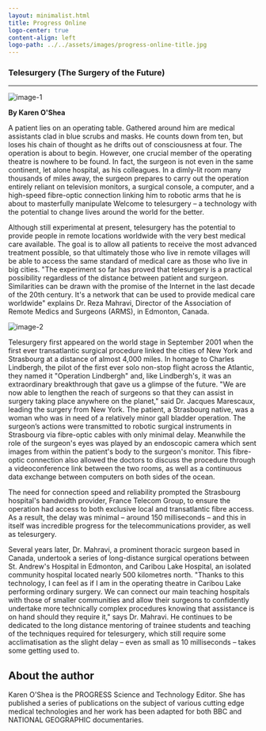 ```yaml
---
layout: minimalist.html
title: Progress Online
logo-center: true
content-align: left
logo-path: ../../assets/images/progress-online-title.jpg
---
```


### Telesurgery (The Surgery of the Future)
***

![image-1](../../assets/images/progress-online-1.jpg)

**By Karen O'Shea**

A patient lies on an operating table. Gathered around him are medical assistants clad in blue scrubs and masks. He counts down from ten, but loses his chain of thought as he drifts out of consciousness at four. The operation is about to begin. However, one crucial member of the operating theatre is nowhere to be found. In fact, the surgeon is not even in the same continent, let alone hospital, as his colleagues. In a dimly-lit room many thousands of miles away, the surgeon prepares to carry out the operation entirely reliant on television monitors, a surgical console, a computer, and a high-speed fibre-optic connection linking him to robotic arms that he is about to masterfully manipulate Welcome to telesurgery – a technology with the potential to change lives around the world for the better.

Although still experimental at present, telesurgery has the potential to provide people in remote locations worldwide with the very best medical care available. The goal is to allow all patients to receive the most advanced treatment possible, so that ultimately those who live in remote villages will be able to access the same standard of medical care as those who live in big cities. "The experiment so far has proved that telesurgery is a practical possibility regardless of the distance between patient and surgeon. Similarities can be drawn with the promise of the Internet in the last decade of the 20th century. It's a network that can be used to provide medical care worldwide" explains Dr. Reza Mahravi, Director of the Association of Remote Medics and Surgeons (ARMS), in Edmonton, Canada.

![image-2](../../assets/images/progress-online-2.jpg)

Telesurgery first appeared on the world stage in September 2001 when the first ever transatlantic surgical procedure linked the cities of New York and Strasbourg at a distance of almost 4,000 miles. In homage to Charles Lindbergh, the pilot of the first ever solo non-stop flight across the Atlantic, they named it "Operation Lindbergh" and, like Lindbergh's, it was an extraordinary breakthrough that gave us a glimpse of the future. "We are now able to lengthen the reach of surgeons so that they can assist in surgery taking place anywhere on the planet," said Dr. Jacques Marescaux, leading the surgery from New York. The patient, a Strasbourg native, was a woman who was in need of a relatively minor gall bladder operation. The surgeon’s actions were transmitted to robotic surgical instruments in Strasbourg via fibre-optic cables with only minimal delay. Meanwhile the role of the surgeon's eyes was played by an endoscopic camera which sent images from within the patient's body to the surgeon's monitor. This fibre-optic connection also allowed the doctors to discuss the procedure through a videoconference link between the two rooms, as well as a continuous data exchange between computers on both sides of the ocean.

The need for connection speed and reliability prompted the Strasbourg hospital's bandwidth provider, France Telecom Group, to ensure the operation had access to both exclusive local and transatlantic fibre access. As a result, the delay was minimal – around 150 milliseconds – and this in itself was incredible progress for the telecommunications provider, as well as telesurgery.

Several years later, Dr. Mahravi, a prominent thoracic surgeon based in Canada, undertook a series of long-distance surgical operations between St. Andrew's Hospital in Edmonton, and Caribou Lake Hospital, an isolated community hospital located nearly 500 kilometres north. "Thanks to this technology, I can feel as if I am in the operating theatre in Caribou Lake performing ordinary surgery. We can connect our main teaching hospitals with those of smaller communities and allow their surgeons to confidently undertake more technically complex procedures knowing that assistance is on hand should they require it," says Dr. Mahravi. He continues to be dedicated to the long distance mentoring of trainee students and teaching of the techniques required for telesurgery, which still require some acclimatisation as the slight delay – even as small as 10 milliseconds – takes some getting used to.

## About the author

Karen O'Shea is the PROGRESS Science and Technology Editor. She has published a series of publications on the subject of various cutting edge medical technologies and her work has been adapted for both BBC and NATIONAL GEOGRAPHIC documentaries.
